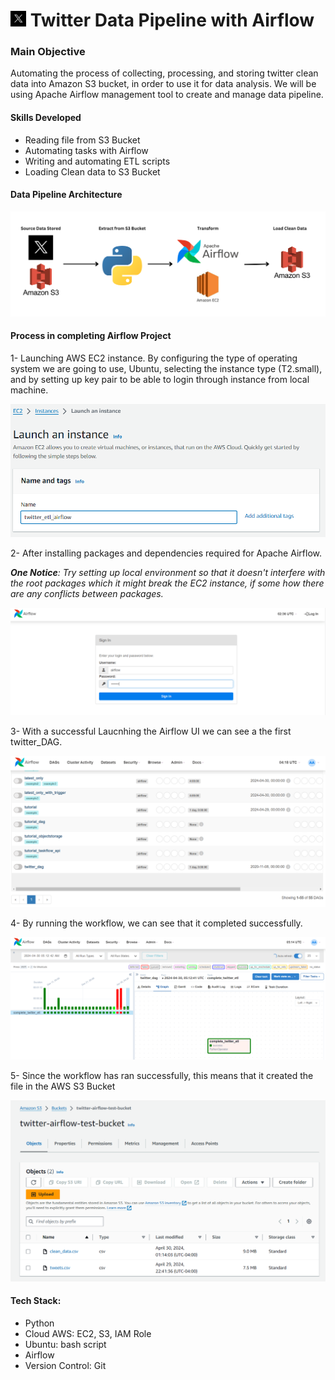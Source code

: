 # <img src="./images/twitter-logo.png" alt="Twitter logo" style="width: 5%"/> Twitter Data Pipeline with Airflow

### Main Objective

<p>Automating the process of collecting, processing, and storing twitter clean data into Amazon S3 bucket, in order to use it for data analysis. We will be using Apache Airflow management tool to create and manage data pipeline.</p>

#### Skills Developed
<ul>
<li>Reading file from S3 Bucket</li>
<li>Automating tasks with Airflow</li>
<li>Writing and automating ETL scripts</li>
<li>Loading Clean data to S3 Bucket</li>
</ul>

#### Data Pipeline Architecture

<img src="./images/Objective.png" alt="ETL Process"/>


#### Process in completing Airflow Project

<p>1- Launching AWS EC2 instance. By configuring the type of operating system we are going to use, Ubuntu, selecting the instance type (T2.small), and by setting up key pair to be able to login through instance from local machine.</p>

<img src="./images/EC2_instance.PNG" alt="EC2 Instance"/>

<p>2- After installing packages and dependencies required for Apache Airflow.</p>

<p><i><b>One Notice</b>: Try setting up local environment so that it doesn't interfere with the root packages which it might break the EC2 instance, if some how there are any conflicts between packages.</i></p>

<img src="./images/airflow_ui_login.PNG" alt="Airflow UI Login"/>

<p>3- With a successful Laucnhing the Airflow UI we can see a the first twitter_DAG.</p>

<img src="./images/first_dag_airflow.PNG" alt="First DAG"/>

<p>4- By running the workflow, we can see that it completed successfully.</p>

<img src="./images/Schedule_complete.PNG" alt="Schedule Completed"/>

<p>5- Since the workflow has ran successfully, this means that it created the file in the AWS S3 Bucket</p>

<img src="./images/S3_Imported_Successfully.PNG" alt="Imported Successfully"/>


#### Tech Stack:
<ul>
<li>Python</li>
<li>Cloud AWS: EC2, S3, IAM Role</li>
<li>Ubuntu: bash script</li>
<li>Airflow</li>
<li>Version Control: Git</li>